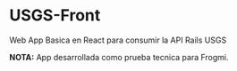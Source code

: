 # USGS-Front

Web App Basica en React para consumir la API Rails USGS

**NOTA:** App desarrollada como prueba tecnica para Frogmi.
